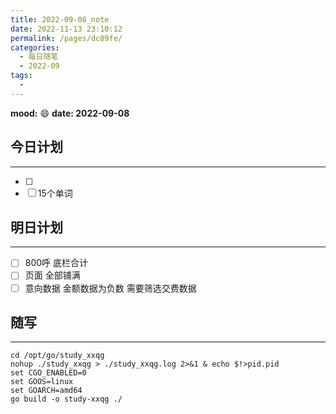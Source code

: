 ```yaml
---
title: 2022-09-08_note
date: 2022-11-13 23:10:12
permalink: /pages/dc89fe/
categories:
  - 每日随笔
  - 2022-09
tags:
  - 
---
```

**mood:** :smile:  									**date: 2022-09-08**  
## 今日计划  
------
- [ ]  
- [ ]  15个单词
## 明日计划  
------
- [ ]  800呼 底栏合计
- [ ]  页面 全部铺满
- [ ]  意向数据 金额数据为负数 需要筛选交费数据
## 随写 
------

```
cd /opt/go/study_xxqg
nohup ./study_xxqg > ./study_xxqg.log 2>&1 & echo $!>pid.pid
set CGO_ENABLED=0 
set GOOS=linux 
set GOARCH=amd64
go build -o study-xxqg ./
```

